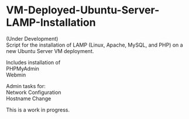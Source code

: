 # VM-Deployed-Ubuntu-Server-LAMP-Installation
(Under Development)\
Script for the installation of LAMP (Linux, Apache, MySQL, and PHP) on a new Ubuntu Server VM deployment. 

Includes installation of\
PHPMyAdmin\
Webmin

Admin tasks for:\
Network Configuration\
Hostname Change

This is a work in progress.
